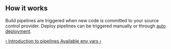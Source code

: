 ## How it works

Build pipelines are triggered when new code is committed to your source
control provider. Deploy pipelines can be triggered manually or through
[auto deployment](/docs/deploy/auto-deploy.html).



[&lsaquo; Introduction to pipelines ](/learn/pipelines/01_introduction.html "nav previous pipelines")
[Available env vars &rsaquo;](/learn/pipelines/03_available-env-vars.html "nav next pipelines")
